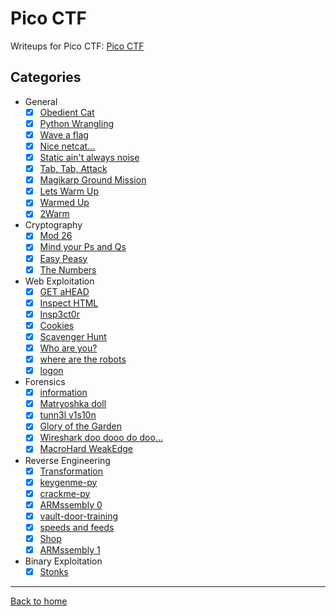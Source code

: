 # Pico CTF
Writeups for Pico CTF: [Pico CTF](https://picoctf.org/)

## Categories
- General
  - [X] [Obedient Cat](General/Obedient%20Cat.md)
  - [X] [Python Wrangling](General/Python%20Wrangling.md)
  - [X] [Wave a flag](General/Wave%20a%20flag.md)
  - [X] [Nice netcat...](General/Nice%20netcat....md)
  - [X] [Static ain't always noise](General/Static%20ain't%20always%20noise.md)
  - [X] [Tab, Tab, Attack](General/Tab,%20Tab,%20Attack.md)
  - [X] [Magikarp Ground Mission](General/Magikarp%20Ground%20Mission.md)
  - [X] [Lets Warm Up](General/Lets%20Warm%20Up.md)
  - [X] [Warmed Up](General/Warmed%20Up.md)
  - [X] [2Warm](General/2Warm.md)
- Cryptography
  - [X] [Mod 26](Crypthography/Mod%2026.md)
  - [X] [Mind your Ps and Qs](Crypthography/Mind%20your%20Ps%20and%20Qs.md)
  - [X] [Easy Peasy](Crypthography/Easy%20Peasy.md)
  - [X] [The Numbers](Crypthography/The%20Numbers.md)
- Web Exploitation
  - [X] [GET aHEAD](Web%20Exploitation/GET%20aHEAD.md)
  - [X] [Inspect HTML](Web%20Exploitation/Inspect%20HTML.md)
  - [X] [Insp3ct0r](Web%20Exploitation/Insp3ct0r.md)
  - [X] [Cookies](Web%20Exploitation/Cookies.md)
  - [X] [Scavenger Hunt](Web%20Exploitation/Scavenger%20Hunt.md)
  - [X] [Who are you?](Web%20Exploitation/Who%20are%20you.md)
  - [X] [where are the robots](Web%20Exploitation/where%20are%20the%20robots.md)
  - [X] [logon](Web%20Exploitation/logon.md)
- Forensics
  - [X] [information](Forensics/information.md)
  - [X] [Matryoshka doll](Forensics/Matryoshka%20doll.md)
  - [X] [tunn3l v1s10n](Forensics/tunn3l%20v1s10n.md)
  - [X] [Glory of the Garden](Forensics/Glory%20of%20the%20Garden.md)
  - [X] [Wireshark doo dooo do doo...](Forensics/Wireshark%20doo%20dooo%20do%20doo....md)
  - [X] [MacroHard WeakEdge](Forensics/MacroHard%20WeakEdge.md)
- Reverse Engineering
  - [X] [Transformation](Reverse%20Engineering/Transformation.md)
  - [X] [keygenme-py](Reverse%20Engineering/keygenme-py.md)
  - [X] [crackme-py](Reverse%20Engineering/crackme-py.md)
  - [X] [ARMssembly 0](Reverse%20Engineering/ARMssembly%200.md)
  - [X] [vault-door-training](Reverse%20Engineering/vault-door-training.md)
  - [X] [speeds and feeds](Reverse%20Engineering/speeds%20and%20feeds.md)
  - [X] [Shop](Reverse%20Engineering/Shop.md)
  - [X] [ARMssembly 1](Reverse%20Engineering/ARMssembly%201.md)
- Binary Exploitation
  - [X] [Stonks](Binary%20Exploitation/Stonks.md)

---
[Back to home](../../README.md)